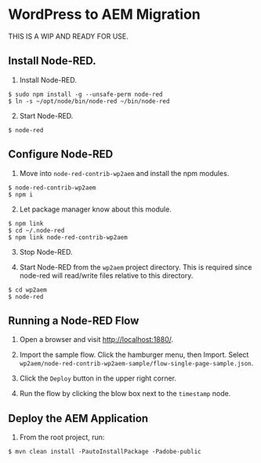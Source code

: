 # WordPress to AEM Migration

THIS IS A WIP AND READY FOR USE.

## Install Node-RED.

1. Install Node-RED.

```
$ sudo npm install -g --unsafe-perm node-red
$ ln -s ~/opt/node/bin/node-red ~/bin/node-red
```

2. Start Node-RED.

```
$ node-red
```

## Configure Node-RED

1. Move into `node-red-contrib-wp2aem` and install the npm modules.

```
$ node-red-contrib-wp2aem
$ npm i
```

2. Let package manager know about this module.

```
$ npm link
$ cd ~/.node-red
$ npm link node-red-contrib-wp2aem
```

3. Stop Node-RED.

4. Start Node-RED from the `wp2aem` project directory. This is required since node-red will read/write files relative to this directory.

```
$ cd wp2aem
$ node-red
```


## Running a Node-RED Flow

1. Open a browser and visit [http://localhost:1880/](http://localhost:1880/).

2. Import the sample flow. Click the hamburger menu, then Import. Select `wp2aem/node-red-contrib-wp2aem-sample/flow-single-page-sample.json`.

3. Click the `Deploy` button in the upper right corner.

4. Run the flow by clicking the blow box next to the `timestamp` node.

## Deploy the AEM Application

1. From the root project, run:

```
$ mvn clean install -PautoInstallPackage -Padobe-public
```
